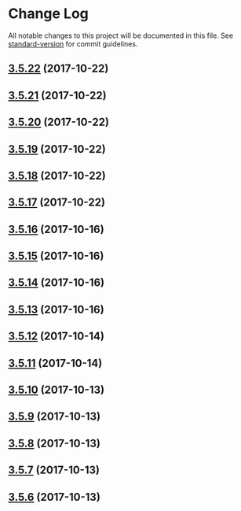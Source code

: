 # Change Log

All notable changes to this project will be documented in this file. See [standard-version](https://github.com/conventional-changelog/standard-version) for commit guidelines.

<a name="3.5.22"></a>
## [3.5.22](https://github.com/FabricioK/hexenginets/compare/v3.5.21...v3.5.22) (2017-10-22)



<a name="3.5.21"></a>
## [3.5.21](https://github.com/FabricioK/hexenginets/compare/v3.5.20...v3.5.21) (2017-10-22)



<a name="3.5.20"></a>
## [3.5.20](https://github.com/FabricioK/hexenginets/compare/v3.5.19...v3.5.20) (2017-10-22)



<a name="3.5.19"></a>
## [3.5.19](https://github.com/FabricioK/hexenginets/compare/v3.5.18...v3.5.19) (2017-10-22)



<a name="3.5.18"></a>
## [3.5.18](https://github.com/FabricioK/hexenginets/compare/v3.5.17...v3.5.18) (2017-10-22)



<a name="3.5.17"></a>
## [3.5.17](https://github.com/FabricioK/hexenginets/compare/v3.5.16...v3.5.17) (2017-10-22)



<a name="3.5.16"></a>
## [3.5.16](https://github.com/FabricioK/hexenginets/compare/v3.5.15...v3.5.16) (2017-10-16)



<a name="3.5.15"></a>
## [3.5.15](https://github.com/FabricioK/hexenginets/compare/v3.5.14...v3.5.15) (2017-10-16)



<a name="3.5.14"></a>
## [3.5.14](https://github.com/FabricioK/hexenginets/compare/v3.5.13...v3.5.14) (2017-10-16)



<a name="3.5.13"></a>
## [3.5.13](https://github.com/FabricioK/hexenginets/compare/v3.5.10...v3.5.13) (2017-10-16)



<a name="3.5.12"></a>
## [3.5.12](https://github.com/FabricioK/hexenginets/compare/v3.5.11...v3.5.12) (2017-10-14)



<a name="3.5.11"></a>
## [3.5.11](https://github.com/FabricioK/hexenginets/compare/v3.5.0...v3.5.11) (2017-10-14)



<a name="3.5.10"></a>
## [3.5.10](https://github.com/FabricioK/hexenginets/compare/v3.5.9...v3.5.10) (2017-10-13)



<a name="3.5.9"></a>
## [3.5.9](https://github.com/FabricioK/hexenginets/compare/v3.5.8...v3.5.9) (2017-10-13)



<a name="3.5.8"></a>
## [3.5.8](https://github.com/FabricioK/hexenginets/compare/v3.5.7...v3.5.8) (2017-10-13)



<a name="3.5.7"></a>
## [3.5.7](https://github.com/FabricioK/hexenginets/compare/v3.5.6...v3.5.7) (2017-10-13)



<a name="3.5.6"></a>
## [3.5.6](https://github.com/FabricioK/hexenginets/compare/v3.5.5...v3.5.6) (2017-10-13)
